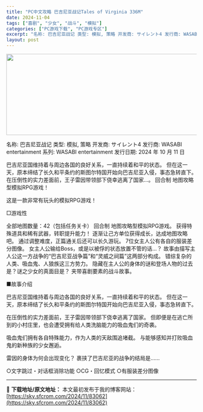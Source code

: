 ```yaml
---
title: "PC中文攻略 巴吉尼亚战记Tales of Virginia 336M"
date: 2024-11-04
tags: ["喜剧", "少女", "战斗", "模拟"]
categories: ["PC游戏下载", "PC游戏专区"]
excerpt: "名称: 巴吉尼亚战记 类型: 模拟, 策略 开发商: サイレント4 发行商: WASABI entertainment 系列: WASABI entertainment 发行日期: 2024 年 10 月 11 日 巴吉尼亚国维持着与周边各国的良好关系，一直持续着和平的状态。 但在这一天，原本缔结了&hellip;"
layout: post
---
```


<img class="aligncenter size-full wp-image-83063" src="https://sky.sfcrom.com/wp-content/uploads/2024/11/2024110404085362.webp" alt="" width="660" height="215" />

名称: 巴吉尼亚战记
类型: 模拟, 策略
开发商: サイレント4
发行商: WASABI entertainment
系列: WASABI entertainment
发行日期: 2024 年 10 月 11 日

巴吉尼亚国维持着与周边各国的良好关系，一直持续着和平的状态。 但在这一天，原本缔结了长久和平条约的斯图尔特国开始向巴吉尼亚入侵，事态急转直下。 在压倒性的实力差面前，王子雷因带领部下侥幸逃离了国家...。 回合制 地图攻略型模拟RPG游戏！

这是一款非常有玩头的模拟RPG游戏！

□游戏性

全部地图数量：42（包括任务关卡）
回合制 地图攻略型模拟RPG游戏。
获得特殊道具和稀有武器，转职提升能力！
逐渐让己方单位获得成长，达成地图攻略吧。
通过调整难度，正篇通关后还可以长久游玩。
7位女主人公有各自的服装差分图像。
女主人公输给Boss，或是以被俘的状态放置不管的话...？
故事由描写主人公这一方战争的“巴吉尼亚战争篇”和“灵威之祠篇”这两部分构成。
错综复杂的人类、吸血鬼、人狼族这三方势力。
隐藏在主人公的身体的谜和登场人物的过去是？谜之少女的真面目是？
夹带喜剧要素的战斗故事。

■故事介绍

巴吉尼亚国维持着与周边各国的良好关系，一直持续着和平的状态。
但在这一天，原本缔结了长久和平条约的斯图尔特国开始向巴吉尼亚入侵，事态急转直下。

在压倒性的实力差面前，王子雷因带领部下侥幸逃离了国家。
但即便是在逃亡所到的小村庄里，也会遭受拥有给人类洗脑能力的吸血鬼们的奇袭。

吸血鬼们拥有各自特殊能力，作为人类的天敌围追堵截。
与能够感知并打败吸血鬼的新种族的少女邂逅。

雷因的身体为何会出现变化？
裹挟了巴吉尼亚的战争的结局是......

○文字跳过・对话框消除功能
○CG・回忆模式
○有服装差分图像

---
📖 **下载地址/原文地址：** 本文最初发布于我的博客网站：[https://sky.sfcrom.com/2024/11/83062](https://sky.sfcrom.com/2024/11/83062)

